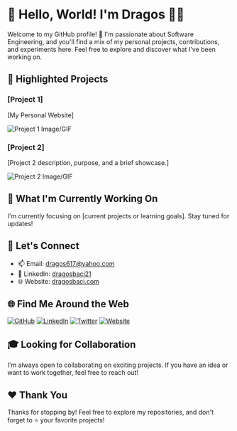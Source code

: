 # 👋 Hello, World! I'm Dragos 👨‍💻

Welcome to my GitHub profile! 🚀 I'm passionate about Software Engineering, and you'll find a mix of my personal projects, contributions, and experiments here. Feel free to explore and discover what I've been working on.

## 🌟 Highlighted Projects

### [Project 1]

[My Personal Website]

![Project 1 Image/GIF](link/to/image-or-gif)

### [Project 2]

[Project 2 description, purpose, and a brief showcase.]

![Project 2 Image/GIF](link/to/image-or-gif)

## 🚀 What I'm Currently Working On

I'm currently focusing on [current projects or learning goals]. Stay tuned for updates!

## 🤝 Let's Connect

- 📫 Email: dragos617@yahoo.com
- 🔗 LinkedIn: [dragosbaci21](https://www.linkedin.com/in/dragosbaci21/)
- 🌐 Website: [dragosbaci.com](https://www.dragosbaci.com)

## 🌐 Find Me Around the Web

[![GitHub](https://img.shields.io/badge/GitHub-000?style=for-the-badge&logo=github&logoColor=white)](https://github.com/yourusername)
[![LinkedIn](https://img.shields.io/badge/LinkedIn-0077B5?style=for-the-badge&logo=linkedin&logoColor=white)](https://www.linkedin.com/in/your-profile)
[![Twitter](https://img.shields.io/badge/Twitter-1DA1F2?style=for-the-badge&logo=twitter&logoColor=white)](https://twitter.com/yourtwitterhandle)
[![Website](https://img.shields.io/badge/Website-000?style=for-the-badge&logo=google-chrome&logoColor=white)](https://www.yourwebsite.com)

## 🎓 Looking for Collaboration

I'm always open to collaborating on exciting projects. If you have an idea or want to work together, feel free to reach out!

## ❤️ Thank You

Thanks for stopping by! Feel free to explore my repositories, and don't forget to ⭐️ your favorite projects!
